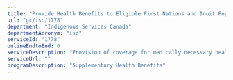 ```yaml
---
title: "Provide Health Benefits to Eligible First Nations and Inuit Populations through Non-Insured Health Benefits Program: Non Insured Health Benefits Direct Service Delivery"
url: "gc/isc/1778"
department: "Indigenous Services Canada"
departmentAcronym: "isc"
serviceId: "1778"
onlineEndtoEnd: 0
serviceDescription: "Provision of coverage for medically necessary health benefits to registered First Nations and recognized Inuit in Canada who are not otherwise covered by other public or private plans. Health benefits include prescription and over-the-counter medication, dental care, vision care, medical supplies & equipment, mental health counseling and medical transportation to access health services not available locally."
serviceUrl: ""
programDescription: "Supplementary Health Benefits"
---
```

